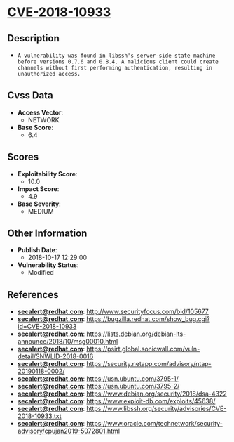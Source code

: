 
# [CVE-2018-10933](https://cve.mitre.org/cgi-bin/cvename.cgi?name=CVE-2018-10933)

## Description

- `A vulnerability was found in libssh's server-side state machine before versions 0.7.6 and 0.8.4. A malicious client could create channels without first performing authentication, resulting in unauthorized access.`

## Cvss Data

- **Access Vector**:
  - NETWORK
- **Base Score**:
  - 6.4

## Scores

- **Exploitability Score**:
  - 10.0
- **Impact Score**:
  - 4.9
- **Base Severity**:
  - MEDIUM

## Other Information

- **Publish Date**:
  - 2018-10-17 12:29:00
- **Vulnerability Status**:
  - Modified

## References

- **secalert@redhat.com**: http://www.securityfocus.com/bid/105677
- **secalert@redhat.com**: https://bugzilla.redhat.com/show_bug.cgi?id=CVE-2018-10933
- **secalert@redhat.com**: https://lists.debian.org/debian-lts-announce/2018/10/msg00010.html
- **secalert@redhat.com**: https://psirt.global.sonicwall.com/vuln-detail/SNWLID-2018-0016
- **secalert@redhat.com**: https://security.netapp.com/advisory/ntap-20190118-0002/
- **secalert@redhat.com**: https://usn.ubuntu.com/3795-1/
- **secalert@redhat.com**: https://usn.ubuntu.com/3795-2/
- **secalert@redhat.com**: https://www.debian.org/security/2018/dsa-4322
- **secalert@redhat.com**: https://www.exploit-db.com/exploits/45638/
- **secalert@redhat.com**: https://www.libssh.org/security/advisories/CVE-2018-10933.txt
- **secalert@redhat.com**: https://www.oracle.com/technetwork/security-advisory/cpujan2019-5072801.html
